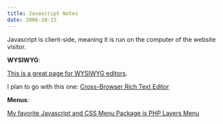 ```yaml
---
title: Javascript Notes
date: 2006-10-15
---
```

<p>Javascript is client-side, meaning it is run on the computer of the website visitor.</p>
<p><strong>WYSIWYG</strong>:

<a href="http://www.geniisoft.com/showcase.nsf/WebEditors" onclick="window.open(this.href, '_blank'); return false;">This is a great page for WYSIWYG editors</a>.

I plan to go with this one: <a href="http://www.kevinroth.com/rte/" onclick="window.open(this.href, '_blank'); return false;">Cross-Browser Rich Text Editor</a></p>
<p><strong>Menus</strong>:

<a href="http://phplayersmenu.sourceforge.net/" onclick="window.open(this.href, '_blank'); return false;">My favorite Javascript and CSS Menu Package is PHP Layers Menu</a></p>

